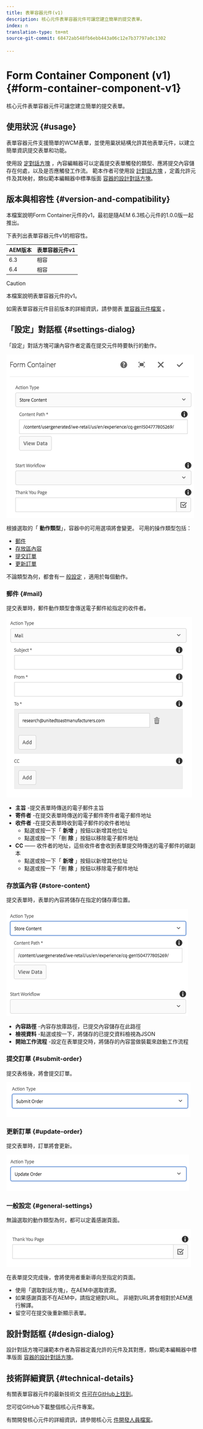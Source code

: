 ```yaml
---
title: 表單容器元件(v1)
description: 核心元件表單容器元件可讓您建立簡單的提交表單。
index: n
translation-type: tm+mt
source-git-commit: 68472ab548fb6ebb443a06c12e7b37797a0c1302

---
```



# Form Container Component (v1) {#form-container-component-v1}

核心元件表單容器元件可讓您建立簡單的提交表單。

## 使用狀況 {#usage}

表單容器元件支援簡單的WCM表單，並使用巢狀結構允許其他表單元件，以建立簡單資訊提交表單和功能。

使用設 [定對話方塊](#settings-dialog) ，內容編輯器可以定義提交表單觸發的類型、應將提交內容儲存在何處，以及是否應觸發工作流。 範本作者可使用設 [計對話方塊](#design-dialog) ，定義允許元件及其映射，類似範本編輯器中標準版面 [容器的設計對話方塊](https://helpx.adobe.com/experience-manager/6-4/sites/authoring/using/templates.html)。

## 版本與相容性 {#version-and-compatibility}

本檔案說明Form Container元件的v1，最初是隨AEM 6.3核心元件的1.0.0版一起推出。

下表列出表單容器元件v1的相容性。

| AEM版本 | 表單容器元件v1 |
|--- |--- |
| 6.3 | 相容 |
| 6.4 | 相容 |

>[!CAUTION]
>
>本檔案說明表單容器元件的v1。
>
>如需表單容器元件目前版本的詳細資訊，請參閱表 [單容器元件檔案](/help/components/forms/form-container.md) 。

## 「設定」對話框 {#settings-dialog}

「設定」對話方塊可讓內容作者定義在提交元件時要執行的動作。

![](/help/assets/chlimage_1.png)

根據選取的「 **動作類型**」，容器中的可用選項將會變更。 可用的操作類型包括：

* [郵件](#mail)
* [存放區內容](#store-content)
* [提交訂單](#submit-order)
* [更新訂單](#update-order)

不論類型為何，都會有一 [般設定](#general-settings) ，適用於每個動作。

### 郵件 {#mail}

提交表單時，郵件動作類型會傳送電子郵件給指定的收件者。

![](/help/assets/chlimage_1-1.png)

* **主旨** -提交表單時傳送的電子郵件主旨
* **寄件者** -在提交表單時傳送的電子郵件寄件者電子郵件地址
* **收件者** -在提交表單時收到電子郵件的收件者地址
   * 點選或按一下「 **新增** 」按鈕以新增其他位址
   * 點選或按一下「刪 **除** 」按鈕以移除電子郵件地址
* **CC** —— 收件者的地址，這些收件者會收到表單提交時傳送的電子郵件的碳副本
   * 點選或按一下「 **新增** 」按鈕以新增其他位址
   * 點選或按一下「刪 **除** 」按鈕以移除電子郵件地址

### 存放區內容 {#store-content}

提交表單時，表單的內容將儲存在指定的儲存庫位置。

![](/help/assets/chlimage_1-2.png)

* **內容路徑** -內容存放庫路徑，已提交內容儲存在此路徑
* **檢視資料** -點選或按一下，將儲存的已提交資料檢視為JSON
* **開始工作流程** -設定在表單提交時，將儲存的內容當做裝載來啟動工作流程

### 提交訂單 {#submit-order}

提交表格後，將會提交訂單。

![](/help/assets/chlimage_1-3.png)

### 更新訂單 {#update-order}

提交表單時，訂單將會更新。

![](/help/assets/chlimage_1-4.png)

### 一般設定 {#general-settings}

無論選取的動作類型為何，都可以定義感謝頁面。

![](/help/assets/chlimage_1-5.png)

在表單提交完成後，會將使用者重新導向至指定的頁面。

* 使用「選取對話方塊」，在AEM中選取資源。
* 如果感謝頁面不在AEM中，請指定絕對URL。 非絕對URL將會相對於AEM進行解譯。
* 留空可在提交後重新顯示表單。

## 設計對話框 {#design-dialog}

設計對話方塊可讓範本作者為容器定義允許的元件及其對應，類似範本編輯器中標準版面 [容器的設計對話方塊](https://helpx.adobe.com/experience-manager/6-4/sites/authoring/using/templates.html#main-pars_title_1754153843)。

## 技術詳細資訊 {#technical-details}

有關表單容器元件的最新技術文 [件可在GitHub上找到](https://github.com/adobe/aem-core-wcm-components/tree/master/content/src/content/jcr_root/apps/core/wcm/components/form/container/v1/container)。

您可從GitHub下載整個核心元件專案。

有關開發核心元件的詳細資訊，請參閱核心元 [件開發人員檔案](/help/developing/overview.md)。
